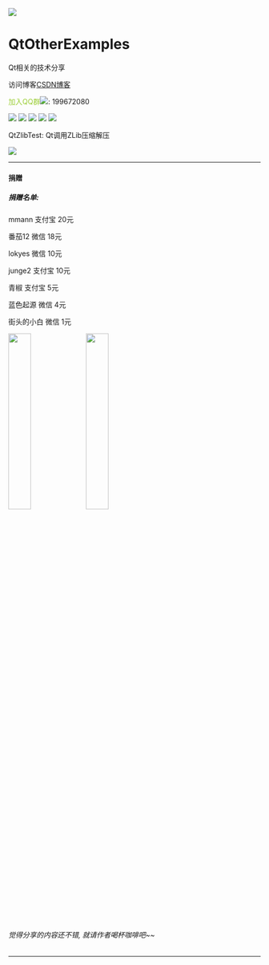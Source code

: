﻿
![](https://github.com/zhengtianzuo/QtOtherExamples/blob/master/QtOtherExamples.jpg?raw=true)

# QtOtherExamples
Qt相关的技术分享

访问博客[CSDN博客](http://blog.csdn.net/zhengtianzuo06)

<font color=#9ACD32>加入QQ群</font>![](https://github.com/zhengtianzuo/zhengtianzuo.github.io/blob/master/qq.png?raw=true): 199672080

![](https://img.shields.io/badge/%E7%89%88%E6%9D%83%E8%AE%B8%E5%8F%AF-MIT-orange.svg)
![](https://img.shields.io/badge/Qt-5.10-blue.svg)
![](https://img.shields.io/badge/VS-2017-blue.svg)
![](https://img.shields.io/badge/%E7%89%88%E6%9C%AC-1.0.0.0-blue.svg)
![](https://img.shields.io/badge/%E7%BC%96%E8%AF%91-%E6%88%90%E5%8A%9F-brightgreen.svg)

QtZlibTest: Qt调用ZLib压缩解压

![](https://github.com/zhengtianzuo/QtOtherExamples/blob/master/QtZlibTest/show.gif?raw=true)





***
#### **捐赠**
##### 捐赠名单:

mmann 支付宝 20元

番茄12 微信 18元

lokyes 微信 10元

junge2 支付宝 10元

青椒 支付宝 5元

蓝色起源 微信 4元

街头的小白 微信 1元

<img src="https://github.com/zhengtianzuo/zhengtianzuo.github.io/blob/master/weixin.jpg?raw=true" width="30%" height="30%" />           <img src="https://github.com/zhengtianzuo/zhengtianzuo.github.io/blob/master/zhifubao.jpg?raw=true" width="30%" height="30%" />

###### 觉得分享的内容还不错, 就请作者喝杯咖啡吧~~
***
